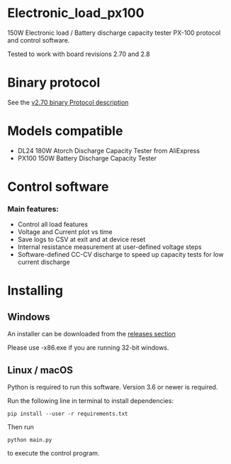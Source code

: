# Electronic_load_px100
150W Electronic load / Battery discharge capacity tester PX-100 protocol and control software.

Tested to work with board revisions 2.70 and 2.8

# Binary protocol

See the [v2.70 binary Protocol description](protocol_PX-100_2_70.md)

# Models compatible

* DL24 180W Atorch Discharge Capacity Tester from AliExpress
* PX100 150W Battery Discharge Capacity Tester

# Control software

### Main features:

- Control all load features
- Voltage and Current plot vs time
- Save logs to CSV at exit and at device reset
- Internal resistance measurement at user-defined voltage steps
- Software-defined CC-CV discharge to speed up capacity tests for low current discharge

# Installing

## Windows

An installer can be downloaded from the [releases section](https://github.com/misdoro/Electronic_load_px100/releases/latest)

Please use -x86.exe if you are running 32-bit windows.

## Linux / macOS

Python is required to run this software. Version 3.6 or newer is required.

Run the following line in terminal to install dependencies:
```
pip install --user -r requirements.txt
```

Then run
```
python main.py
```
to execute the control program.

